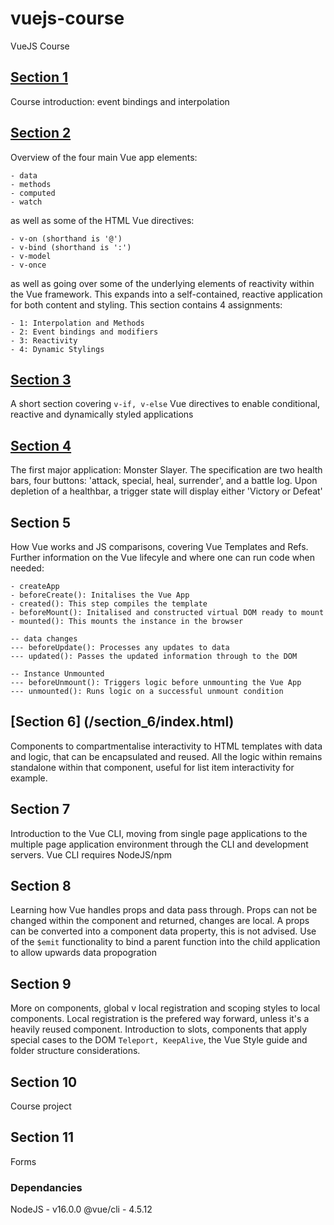 # vuejs-course
VueJS Course

## [Section 1](/section_1/index.html)

Course introduction: event bindings and interpolation

## [Section 2](/section_2/index.html)

Overview of the four main Vue app elements:
```
- data
- methods
- computed
- watch
```
as well as some of the HTML Vue directives: 
```
- v-on (shorthand is '@')
- v-bind (shorthand is ':')
- v-model
- v-once
```
as well as going over some of the underlying elements of reactivity within the Vue framework. This expands into a self-contained, reactive application for both content and styling. This section contains 4 assignments:
```
- 1: Interpolation and Methods
- 2: Event bindings and modifiers
- 3: Reactivity
- 4: Dynamic Stylings
```

## [Section 3](/section_3/index.html)

A short section covering `v-if, v-else` Vue directives to enable conditional, reactive and dynamically styled applications

## [Section 4](/section_4/index.html)

The first major application: Monster Slayer. The specification are two health bars, four buttons: 'attack, special, heal, surrender', and a battle log. Upon depletion of a healthbar, a trigger state will display either 'Victory or Defeat'

## Section 5

How Vue works and JS comparisons, covering Vue Templates and Refs. Further information on the Vue lifecyle and where one can run code when needed:
```
- createApp
- beforeCreate(): Initalises the Vue App
- created(): This step compiles the template
- beforeMount(): Initalised and constructed virtual DOM ready to mount
- mounted(): This mounts the instance in the browser

-- data changes
--- beforeUpdate(): Processes any updates to data 
--- updated(): Passes the updated information through to the DOM

-- Instance Unmounted
--- beforeUnmount(): Triggers logic before unmounting the Vue App
--- unmounted(): Runs logic on a successful unmount condition
```

## [Section 6] (/section_6/index.html)

Components to compartmentalise interactivity to HTML templates with data and logic, that can be encapsulated and reused. All the logic within remains standalone within that component, useful for list item interactivity for example.

## Section 7

Introduction to the Vue CLI, moving from single page applications to the multiple page application environment through the CLI and development servers. Vue CLI requires NodeJS/npm

## Section 8

Learning how Vue handles props and data pass through. Props can not be changed within the component and returned, changes are local. A props can be converted into a component data property, this is not advised. Use of the `$emit` functionality to bind a parent function into the child application to allow upwards data propogration

## Section 9

More on components, global v local registration and scoping styles to local components. Local registration is the prefered way forward, unless it's a heavily reused component. Introduction to slots, components that apply special cases to the DOM `Teleport, KeepAlive`, the Vue Style guide and folder structure considerations.

## Section 10

Course project

## Section 11

Forms

### Dependancies

NodeJS - v16.0.0
@vue/cli - 4.5.12

